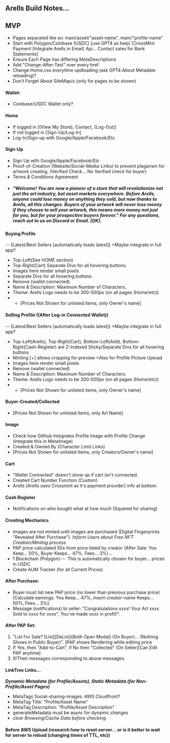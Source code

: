 ## Arells Build Notes...

## MVP
- Pages separated like so: main/asset/"asset-name", main/"profile-name"
- Start with Polygon/Coinbase (USDC) [use GPT4 as help] [CrossMint Payment (Integrate Arells in Email) Api... Contact sales for Bank Statements]
- Ensure Each Page has differing MetaDescriptions
- Add "Change-After-Test" over every href.
- Change Home.css everytime updloading (ask GPT4 About Metadate reloading)?
- Don't Forget About SiteMap/s (only for pages to be shown)

#### Wallet: 
- Coinbase/USDC Wallet only?

#### Home
- If logged in [(View My Store), Contact, (Log-Out)]
- If not logged in [Sign-Up/Log-In]
- Log-In/Sign-up with Google/Apple/Facebook/Etc

#### Sign-Up
- Sign Up with Google/Apple/Facebook/Etc
- Proof-of-Creation (Website/Social-Media-Links) to prevent plagarism for artwork creating. (Verified Check... No Verified check for buyer)
- Terms & Conditions Agreement
- ##### "Welcome! You are now a pioneer of a store that will revolutionize not just the art industry, but asset markets everywhere. Before Arells, anyone could lose money on anything they sold, but now *thanks to Arells, all this changes. Buyers of your artwork will never lose money if they choose to sell your artwork, this means more money not just for you, but for your prospective buyers forever.*" For any questions, reach out to us on Discord or Email. [OK].

#### Buying Profile
-- {Latest/Best Sellers [automatically loads latest]) <Maybe integrate in full app?
- Top-Left(See HOME section)
- Top-Right(Cart)<Connect Wallet> Separate Divs for all hovering buttons.
- Images here render small pixels
- Separate Divs for all hovering buttons.
- Remove (wallet connected)
- Name & Description: Maximum Number of Characters.
- Theme: Arells Logo needs to be 300-500px (on all pages (Home/etc))
- - [Prices Not Shown for unlisted items, only Owner's name]
  
#### Selling Profile ((After Log-in Connected Wallet))
-- {Latest/Best Sellers [automatically loads latest]) <Maybe integrate in full app?
- Top-Left(Arells), Top-Right(Cart), Bottom-Left(Add), Bottom-Right(Cash-Register) are Z-Indexed Sticky/Separate Divs for all hovering buttons.
- Minting [+] allows cropping for preview <Also for Profile Picture Upload                                                             
- Images here render small pixels
- Remove (wallet connected)
- Name & Description: Maximum Number of Characters.
- Theme: Arells Logo needs to be 300-500px (on all pages (Home/etc))
- - [Prices Not Shown for unlisted items, only Owner's name]  
  
#### Buyer-Created/Collected
- [Prices Not Shown for unlisted items, only Art Name]

#### Image
- Check how GitHub Integrates Profile Image with Profile Change (integrate this in MetaImage)
- Created & Owned By (Character Limit Links)
- [Prices Not Shown for unlisted items, only Creators/Owner's name]  

#### Cart
- "Wallet Connected" doesn't show up if cart isn't connected.
- Created Cart Number Function (Custom)   
- Arells [Arells uses Crossmint as it's payment provider] info at bottom.
  
#### Cash Register
- Notifications on who bought what at how much (Squared for sharing)  
                                                
#### Creating Mechanics
- Images are not minted until images are purchased (Digital Fingerprints "Revealed After Purchase"). *Inform Users about Free NFT Creation/Minting process*
- PAP price calculated 50x from price listed by creator (After Sale: You Keep... 50%, Buyer Keeps... 47%, Fees... 3%)...
- 1 Blockchain (Polygon)--- This is automatically chosen for buyer... prices in USDC
- Create AUM Tracker (for all Current Prices)
                                                
#### After Purchase:
- Buyer must list new PAP price (no lower than previous purchase price)[Calculate earnings: You Keep... 47%, *insert-creator-name* Keeps... 50%, Fees... 3%].
- Message (notifications) to seller: "Congratulations xxxx! Your Art xxxx Sold to xxxx for xxxx", You've made xxxx in profit!".

#### After PAP Set:
 1. "List For Sale? [List][DeList]{Both Open Modal} (On Buyer)... (Nothing Shows in Public Buyer)". [PAP shows Rendering while editing price
 2. If Yes, then "Add-to-Cart", if No then "Collected" (On Seller)[Can Edit PAP anytime]
 3. If/Then messages corresponding to above messages. 
 
#### LinkTree Links... 
***Dynamic Metadata (for Profile/Assets), Static Metadata (for Non-Profile/Asset Pages)***
- MetaTags Social-sharing-images: AWS Cloudfront?
- MetaTag Title: "Profile/Asset Name"
- MetaTag Description: "Profile/Asset Description"
- generateMetadata must be async for dynamic changes
- *clear Browsing/Cache Data before checking*

#### Before AWS Upload (research how to reset server... or is it better to wait for server to reload (changing times of TTL, etc))

                                                


